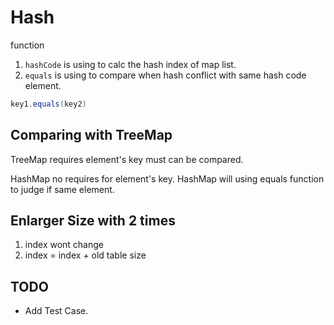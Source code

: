 # Hash

function

1. `hashCode` is using to calc the hash index of map list.
2. `equals` is using to compare when hash conflict with same hash code element.

```java
key1.equals(key2)
```

## Comparing with TreeMap

TreeMap requires element's key must can be compared.

HashMap no requires for element's key.
HashMap will using equals function to judge if same element.

## Enlarger Size with 2 times

1. index wont change
2. index = index + old table size

##  TODO

- Add Test Case.
